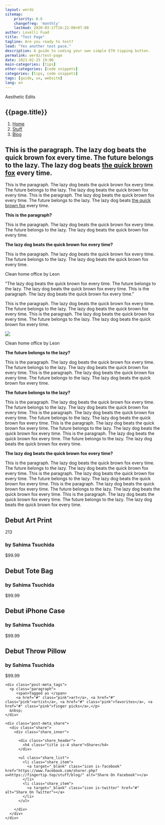 ```yaml
---
layout: werdz
sitemap:
    priority: 0.6
    changefreq: 'monthly'
    lastmod: 2020-03-17T16:22:00+07:00
author: Lovelli Fuad
title: "Test Page"
tagline: Are you ready to test?
lead: "Yes another test pace."
description: A guide to coding your own simple ETH tipping button.
permalink: werdz/test-page
date: 2021-02-25 19:00
main-categories: [tips]
other-categories: [code snippets]
categories: [tips, code snippets]
tags: [guide, ux, website]
lang: en
---
```

<section class="py-0">
	<div class="container-fluid">
		<div class="banner is-faded mb-0">
	<div class="banner_top text-center">
		<span class="title is-cat">Aesthetic Edits</span>
        </div>
	<div class="banner_middle">
    	<h2 class="title is-1 text-white mx-0">{{page.title}}</h2>
  	</div>
	<div class="banner_background" style="background-image: url('https://i.postimg.cc/vZb7zG0C/monalisa-4893660.jpg');"></div>	
		</div>
	</div>
</section>
<section class="py-0">
<div class="container">
<nav aria-label="breadcrumb">
  <ol class="breadcrumb title is-cat">
    <li class="breadcrumb-item"><a href="/" class="bread">Home</a></li>
    <li class="breadcrumb-item"><a href="/stuff" class="bread">Stuff</a></li>
    <li class="breadcrumb-item active" aria-current="page"><a href="/stuff/blog" class="bread">Blog</a></li>
  </ol>
</nav>
</div>
</section>
<section>
<main class="layout_body" role="document">
<article class="post is-single">

<div class="block_outer">
<div class="block is-paragraph"><div class="block_inner"><div class="block_content"><h2 class="pb-5">This is the paragraph. The lazy dog beats the quick brown fox every time. The future belongs to the lazy. The lazy dog beats <a href="#brownfox" class="call-to-action" rel="noopener" target="_blank">the quick brown fox</a> every time.</h2>
<p class="pb-5">This is the paragraph. The lazy dog beats the quick brown fox every time. The future belongs to the lazy. The lazy dog beats the quick brown fox every time. This is the paragraph. The lazy dog beats the quick brown fox every time. The future belongs to the lazy. The lazy dog beats <a href="#brownfox" class="call-to-action" rel="noopener" target="_blank">the quick brown fox</a> every time.</p>

<p class="pb-3"><strong>This is the paragraph?</strong></p>
<p class="pb-3">This is the paragraph. The lazy dog beats the quick brown fox every time. The future belongs to the lazy. The lazy dog beats the quick brown fox every time.</p>
<p class="pb-3"><strong>The lazy dog beats the quick brown fox every time?</strong></p>
<p class="pb-3">This is the paragraph. The lazy dog beats the quick brown fox every time. The future belongs to the lazy. The lazy dog beats the quick brown fox every time.</p>
</div></div></div>
	
<div class="block is-dyptic"><div class="block_inner"><div class="block_content"><div class="dyptic is-offset">
  <div class="dyptic_left">
    <div class="dyptic_media">      <div class="dyptic_image" style="background-image:url('https://i.postimg.cc/DZDWcT5G/leon-seibert-Whgt84a2f-SQ-unsplash.jpg')"></div>
    </div>      </div>
  <div class="dyptic_right">
	<div class="dyptic_caption">
      <p class="caption">Clean home office by Leon</p>
    </div>
        <div class="dyptic_media">      <div class="dyptic_image" style="background-image:url('https://i.postimg.cc/DZDWcT5G/leon-seibert-Whgt84a2f-SQ-unsplash.jpg')"></div>
    </div>  </div>
</div>
</div></div></div>		
	
<div class="container-md">
<p class="w3-xxxlarge">"The lazy dog beats the quick brown fox every time. The future belongs to the lazy. The lazy dog beats the quick brown fox every time.
This is the paragraph. The lazy dog beats the quick brown fox every time."</p>
</div>	
<div class="block-is-quote py-5"><div class="block_inner"><div class="block_content"><p class="w3-xxlarge">This is the paragraph. The lazy dog beats the quick brown fox every time. The future belongs to the lazy. The lazy dog beats the quick brown fox every time.
This is the paragraph. The lazy dog beats the quick brown fox every time. The future belongs to the lazy. The lazy dog beats the quick brown fox every time.</p></div></div></div>
<div class="block is-image"><div class="block_inner"><div class="block_content"><div class="image">
  <a href="#" alt="">  <img src="https://i.postimg.cc/DZDWcT5G/leon-seibert-Whgt84a2f-SQ-unsplash.jpg" border="0" class="image is-full">
  </a>    <div class="image_caption">
    <p class="caption">Clean home office by Leon</p>
  </div>
  </div>
</div></div></div>
<div class="block is-paragraph"><div class="block_inner"><div class="block_content">
<p class="pb-3"><b>The future belongs to the lazy?</b></p>
<p class="w3-xxlarge pb-3">This is the paragraph. The lazy dog beats the quick brown fox every time. The future belongs to the lazy. The lazy dog beats the quick brown fox every time.
This is the paragraph. The lazy dog beats the quick brown fox every time. The future belongs to the lazy. The lazy dog beats the quick brown fox every time.</p>
<p class="pb-3"><b>The future belongs to the lazy?</b></p>
<p class="pb-3">This is the paragraph. The lazy dog beats the quick brown fox every time. The future belongs to the lazy. The lazy dog beats the quick brown fox every time.
This is the paragraph. The lazy dog beats the quick brown fox every time. The future belongs to the lazy. The lazy dog beats the quick brown fox every time.
This is the paragraph. The lazy dog beats the quick brown fox every time. The future belongs to the lazy. The lazy dog beats the quick brown fox every time.
This is the paragraph. The lazy dog beats the quick brown fox every time. The future belongs to the lazy. The lazy dog beats the quick brown fox every time.</p>	
<p class="pb-3"><b>The lazy dog beats the quick brown fox every time?</b></p>
<p class="pb-3">This is the paragraph. The lazy dog beats the quick brown fox every time. The future belongs to the lazy. The lazy dog beats the quick brown fox every time.
This is the paragraph. The lazy dog beats the quick brown fox every time. The future belongs to the lazy. The lazy dog beats the quick brown fox every time.
This is the paragraph. The lazy dog beats the quick brown fox every time. The future belongs to the lazy. The lazy dog beats the quick brown fox every time.
This is the paragraph. The lazy dog beats the quick brown fox every time. The future belongs to the lazy. The lazy dog beats the quick brown fox every time.</p>	
</div></div></div>
<div class="block is-shop"><div class="block_inner"><div class="block_content"><div class="shop-list is-small"><div class="shop-list_inner">
<article class="product">
    <div class="product_thumbnail">
    <a target="_blank" href="#">      <div class="product_image" style="background-image:url('https://i.postimg.cc/DZDWcT5G/leon-seibert-Whgt84a2f-SQ-unsplash.jpg')"></div>
    </a>  </div>
    <div class="product_preview">
    <div class="product_header">
            <h2 class="title is-product-title">Debut Art Print</h2>
                  <span class="title is-product-likes">213</span>
          </div>
    <div class="product_body">
            <h3 class="title is-product-author">by Sahima Tsuchida</h3>
                  <span class="title is-product-price">$99.99</span>
          </div>
  </div>
</article>
<article class="product">
    <div class="product_thumbnail">
    <a target="_blank" href="#">      <div class="product_image" style="background-image:url('https://i.postimg.cc/DZDWcT5G/leon-seibert-Whgt84a2f-SQ-unsplash.jpg')"></div>
    </a>  </div>
    <div class="product_preview">
    <div class="product_header">
            <h2 class="title is-product-title">Debut Tote Bag</h2>
                </div>
    <div class="product_body">
            <h3 class="title is-product-author">by Sahima Tsuchida</h3>
                  <span class="title is-product-price">$99.99</span>
          </div>
  </div>
</article>
<article class="product">
    <div class="product_thumbnail">
    <a target="_blank" href="#">      <div class="product_image" style="background-image:url('https://i.postimg.cc/DZDWcT5G/leon-seibert-Whgt84a2f-SQ-unsplash.jpg')"></div>
    </a>  </div>
    <div class="product_preview">
    <div class="product_header">
            <h2 class="title is-product-title">Debut iPhone Case</h2>
                </div>
    <div class="product_body">
            <h3 class="title is-product-author">by Sahima Tsuchida</h3>
                  <span class="title is-product-price">$99.99</span>
          </div>
  </div>
</article>
<article class="product">
    <div class="product_thumbnail">
    <a target="_blank" href="#3">      <div class="product_image" style="background-image:url('https://i.postimg.cc/DZDWcT5G/leon-seibert-Whgt84a2f-SQ-unsplash.jpg')"></div>
    </a>  </div>
    <div class="product_preview">
    <div class="product_header">
            <h2 class="title is-product-title">Debut Throw Pillow</h2>
                </div>
    <div class="product_body">
            <h3 class="title is-product-author">by Sahima Tsuchida</h3>
                  <span class="title is-product-price">$99.99</span>
          </div>
  </div>
</article></div></div></div></div></div>
</div>
</article>
<div class="post-meta">
  <div class="post-meta_inner">

    <div class="post-meta_tags">
      <p class="paragraph">
         <span>Tagged as </span>
         <a href="#" class="pink">art</a>, <a href="#" class="pink">artist</a>, <a href="#" class="pink">favorites</a>, <a href="#" class="pink">finger picks</a>,</p>
      &nbsp;
    </div>

    <div class="post-meta_share">
      <div class="share">
        <div class="share_inner">

          <div class="share_header">
            <h4 class="title is-4 share">Share</h4>
          </div>

          <ul class="share_list">
            <li class="share_item">
              <a target="_blank" class="icon is-facebook" href="https://www.facebook.com/sharer.php?u=https://fingertip.top/stuff/blog/" alt="Share On Facebook"></a>
            </li>
            <li class="share_item">
              <a target="_blank" class="icon is-twitter" href="#" alt="Share On Twitter"></a>
            </li>
          </ul>

        </div>
      </div>
    </div>

  </div>
</div>
	
</main>
</section>
